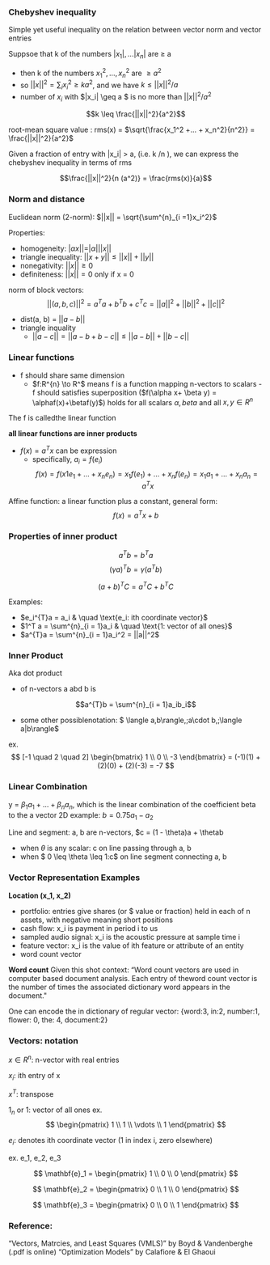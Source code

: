 ### Chebyshev inequality
 Simple yet useful inequality on the relation between vector norm and vector entries

Suppsoe that k of the numbers $|x_1|,...|x_n|$ are $\geq$ a
- then k of the numbers $x_1^2,..., x_n^2$ are $\geq a^2$
- so $||x||^2 = \sum_{i}x_i^2 \geq ka^2$, and we have $k \leq ||x||^2 /a$
- number of $x_i$ with $|x_i| \geq a $ is no more than $||x||^2 / a^2$

$$k \leq \frac{||x||^2}{a^2}$$

root-mean square value : rms(x) = $\sqrt{\frac{x_1^2 +... + x_n^2}{n^2}} = \frac{||x||^2}{a^2}$

Given a fraction of entry with |x_i| > a, (i.e. k /n ), we can express the chebyshev inequality in terms of rms

$$\frac{||x||^2}{n (a^2)} = \frac{rms(x)}{a}$$
### Norm and distance
Euclidean norm (2-norm): $||x|| = \sqrt{\sum^{n}_{i =1}x_i^2}$

Properties:
- homogeneity: $|\alpha x|| = |\alpha| ||x||$
- triangle inequality: $||x+y|| \leq ||x|| + ||y||$
- nonegativity: $||x|| \geq 0$
- definiteness: $||x|| = 0$ only if x = 0

norm of block vectors:
$$||(a,b,c)||^2 = a^{T}a + b^{T}b + c^{T}c = ||a||^2 + ||b||^2 + ||c||^2$$
- dist(a, b) = $||a - b||$
- triangle inquality
    - $||a - c||  = || a- b + b -c|| \leq ||a-b|| + || b -c||$

### Linear functions
- f should share same dimension
    -  $f:R^{n} \to R^$ means f is a function mapping n-vectors to scalars
-f should  satisfies superposition ($f(\alpha x+ \beta y) = \alphaf(x)+\betaf(y)$) holds for all scalars $\alpha, beta$ and all $x, y \in R^{n}$

The f is calledthe  linear function


**all linear functions are inner products**
- $f(x) = a^{T}x$ can be expression
    - specifically, $a_i = f(e_i)$
$$f(x) = f(x1e_1+...+x_ne_n) = x_1f(e_1)+...+x_nf(e_n) = x_1a_1 +... +x_n a_n = a^{T} x$$

Affine function: a linear function plus a constant, general form:
$$f(x) = a^{T}x + b$$

### Properties of inner product

$$ a^Tb = b^Ta$$
$$  (\gamma a)^Tb = \gamma(a^Tb) $$

$$ (a+b)^TC = a^TC + b^TC$$

Examples:
- $e_i^{T}a = a_i & \quad \text{e_i: ith coordinate vector}$
- $1^T a = \sum^{n}_{i = 1}a_i & \quad \text{1: vector of all ones}$
- $a^{T}a = \sum^{n}_{i = 1}a_i^2 = ||a||^2$

### Inner Product
Aka dot product 
- of n-vectors a abd b is

$$a^{T}b = \sum^{n}_{i = 1}a_ib_i$$
- some other possiblenotation: $ \langle a,b\rangle,\;a\cdot b,\;\langle a|b\rangle$

ex. 
$$ 
[-1 \quad 2 \quad 2] \begin{bmatrix} 1 \\ 0 \\ -3 \end{bmatrix} = (-1)(1) + (2)(0) + (2)(-3) = -7
$$

### Linear Combination
y = $\beta_1 a_1+... + \beta_n a_n$, which is the linear combination of the coefficient beta to the a vector
2D example: $b = 0.75a_1 - a_2$

Line and segment: a, b are n-vectors, $c = (1 - \theta)a + \thetab
- when $\theta$ is any scalar: c on line passing through a, b
- when $ 0 \leq \theta \leq 1:c$ on line segment connecting a, b

### Vector Representation Examples
**Location (x_1, x_2)**
- portfolio: entries give shares (or $ value or fraction) held in each of n assets, with
negative meaning short positions
- cash flow: x_i is payment in period i to us
- sampled audio signal: x_i is the acoustic pressure at sample time i
- feature vector: x_i is the value of ith feature or attribute of an entity
- word count vector

**Word count**
Given this shot context: “Word count vectors are used in computer based document analysis. Each entry of theword count vector is the number of times the associated dictionary word appears in the document."

One can encode the in dictionary of regular vector: {word:3, in:2, number:1, flower: 0, the: 4, document:2}


### Vectors: notation
$x \in R^{n}$: n-vector with real entries

$x_i$: ith entry of x

$x^{T}$: transpose

$1_n$ or $1$: vector of all ones
ex. 
$$
\begin{pmatrix}
1 \\
1 \\
\vdots \\
1
\end{pmatrix}
$$

$e_i$: denotes ith coordinate vector (1 in index i, zero elsewhere)

ex. e_1, e_2, e_3

$$
\mathbf{e}_1 = \begin{pmatrix}
1 \\
0 \\
0
\end{pmatrix}
$$


$$
\mathbf{e}_2 = \begin{pmatrix}
0 \\
1 \\
0
\end{pmatrix}
$$

$$
\mathbf{e}_3 = \begin{pmatrix}
0 \\
0 \\
1
\end{pmatrix}
$$


### Reference:
“Vectors, Matrcies, and Least Squares (VMLS)” by Boyd & Vandenberghe (.pdf is online)
“Optimization Models” by Calafiore & El Ghaoui
